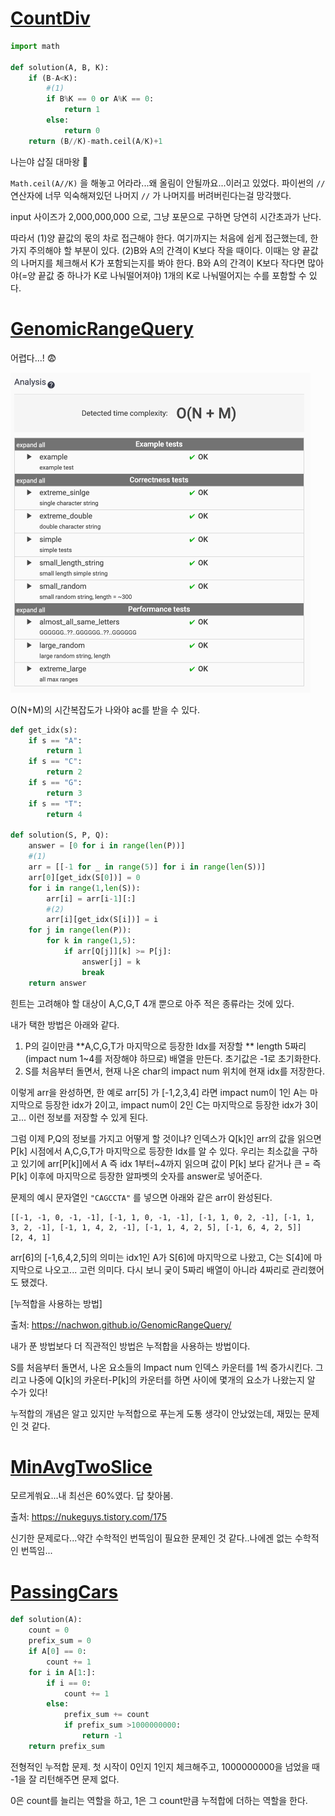 # [CountDiv](https://app.codility.com/programmers/lessons/5-prefix_sums/count_div/)

```python
import math

def solution(A, B, K):
    if (B-A<K):
      	#(1)
        if B%K == 0 or A%K == 0:
            return 1
        else:
            return 0
    return (B//K)-math.ceil(A/K)+1
```

나는야 삽질 대마왕 💪

`Math.ceil(A//K)` 을 해놓고 어라라...왜 올림이 안될까요...이러고 있었다. 파이썬의 `//` 연산자에 너무 익숙해져있던 나머지 `//` 가 나머지를 버려버린다는걸 망각했다.

input 사이즈가 2,000,000,000 으로, 그냥 포문으로 구하면 당연히 시간초과가 난다.

따라서 (1)양 끝값의 몫의 차로 접근해야 한다. 여기까지는 처음에 쉽게 접근했는데, 한가지 주의해야 할 부분이 있다. (2)B와 A의 간격이 K보다 작을 때이다. 이때는 양 끝값의 나머지를 체크해서 K가 포함되는지를 봐야 한다. B와 A의 간격이 K보다 작다면 많아야(=양 끝값 중 하나가 K로 나눠떨어져야) 1개의 K로 나눠떨어지는 수를 포함할 수 있다.



# [GenomicRangeQuery](https://app.codility.com/programmers/lessons/5-prefix_sums/genomic_range_query/)

어렵다...! 😨


<img src="PrefixSums.assets/image-20200926220730470.png" alt="image-20200926220730470" style="zoom:50%;" />

O(N+M)의 시간복잡도가 나와야 ac를 받을 수 있다.

```python
def get_idx(s):
    if s == "A":
        return 1
    if s == "C":
        return 2
    if s == "G":
        return 3
    if s == "T":
        return 4
             
def solution(S, P, Q):
    answer = [0 for i in range(len(P))]
    #(1)
    arr = [[-1 for _ in range(5)] for i in range(len(S))]
    arr[0][get_idx(S[0])] = 0
    for i in range(1,len(S)):
        arr[i] = arr[i-1][:]
        #(2)
        arr[i][get_idx(S[i])] = i
    for j in range(len(P)):
        for k in range(1,5):
            if arr[Q[j]][k] >= P[j]:
                answer[j] = k
                break
    return answer
```

힌트는 고려해야 할 대상이 A,C,G,T 4개 뿐으로 아주 적은 종류라는 것에 있다.

내가 택한 방법은 아래와 같다.

1. P의 길이만큼 **A,C,G,T가 마지막으로 등장한 Idx를 저장할 ** length 5짜리 (impact num 1~4를 저장해야 하므로) 배열을 만든다. 초기값은 -1로 초기화한다.
2. S를 처음부터 돌면서, 현재 나온 char의 impact num 위치에 현재 idx를 저장한다.

이렇게 arr을 완성하면, 한 예로 arr[5] 가 [-1,2,3,4] 라면 impact num이 1인 A는 마지막으로 등장한 idx가 2이고, impact num이 2인 C는 마지막으로 등장한 idx가 3이고... 이런 정보를 저장할 수 있게 된다.

그럼 이제 P,Q의 정보를 가지고 어떻게 할 것이냐? 인덱스가 Q[k]인 arr의 값을 읽으면 P[k] 시점에서 A,C,G,T가 마지막으로 등장한 Idx를 알 수 있다. 우리는 최소값을 구하고 있기에 arr[P[k]]에서 A 즉 idx 1부터~4까지 읽으며 값이 P[k] 보다 같거나 큰 = 즉 P[k] 이후에 마지막으로 등장한 알파벳의 숫자를 answer로 넣어준다.

문제의 예시 문자열인 `"CAGCCTA"` 를 넣으면 아래와 같은 arr이 완성된다.

```
[[-1, -1, 0, -1, -1], [-1, 1, 0, -1, -1], [-1, 1, 0, 2, -1], [-1, 1, 3, 2, -1], [-1, 1, 4, 2, -1], [-1, 1, 4, 2, 5], [-1, 6, 4, 2, 5]]
[2, 4, 1]
```

arr[6]의 [-1,6,4,2,5]의 의미는 idx1인 A가 S[6]에 마지막으로 나왔고, C는 S[4]에 마지막으로 나오고... 고런 의미다. 다시 보니 궂이 5짜리 배열이 아니라 4짜리로 관리했어도 됐겠다.



[누적합을 사용하는 방법]

출처: https://nachwon.github.io/GenomicRangeQuery/

내가 푼 방법보다 더 직관적인 방법은 누적합을 사용하는 방법이다.

S를 처음부터 돌면서, 나온 요소들의 Impact num 인덱스 카운터를 1씩 증가시킨다. 그리고 나중에 Q[k]의 카운터-P[k]의 카운터를 하면 사이에 몇개의 요소가 나왔는지 알 수가 있다!

누적합의 개념은 알고 있지만 누적합으로 푸는게 도통 생각이 안났었는데, 재밌는 문제인 것 같다.





# [MinAvgTwoSlice](https://app.codility.com/programmers/lessons/5-prefix_sums/min_avg_two_slice/)

모르게쒀요...내 최선은 60%였다. 답 찾아봄.

출처: https://nukeguys.tistory.com/175

신기한 문제로다...약간 수학적인 번뜩임이 필요한 문제인 것 같다..나에겐 없는 수학적인 번뜩임...



# [PassingCars](https://app.codility.com/programmers/lessons/5-prefix_sums/passing_cars/)

```python
def solution(A):
    count = 0
    prefix_sum = 0
    if A[0] == 0:
        count += 1
    for i in A[1:]:
        if i == 0:
            count += 1
        else:
            prefix_sum += count
            if prefix_sum >1000000000:
                return -1
    return prefix_sum
```

전형적인 누적합 문제. 첫 시작이 0인지 1인지 체크해주고, 1000000000을 넘었을 때 -1을 잘 리턴해주면 문제 없다. 

0은 count를 늘리는 역할을 하고, 1은 그 count만큼 누적합에 더하는 역할을 한다.



